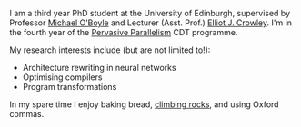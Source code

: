 I am a third year PhD student at the University of Edinburgh, supervised by Professor [Michael O’Boyle](http://www.dcs.ed.ac.uk/home/mob/) and Lecturer (Asst. Prof.) [Elliot J. Crowley](https://elliotjcrowley.github.io). I'm in the fourth year of the [Pervasive Parallelism](https://web.inf.ed.ac.uk/infweb/student-services/cdt/pervasive-parallelism) CDT programme.

My research interests include (but are not limited to!):

- Architecture rewriting in neural networks
- Optimising compilers
- Program transformations 

In my spare time I enjoy baking bread, [climbing rocks](https://github.com/jack-willturner/topo_apcher), and using Oxford commas.
